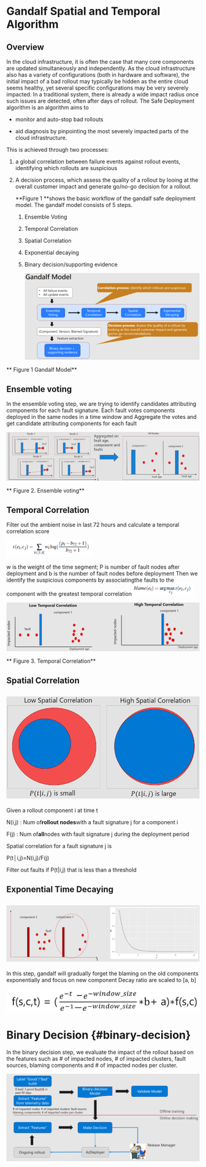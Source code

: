 # Gandalf Spatial and Temporal Algorithm

## Overview

In the cloud infrastructure, it is often the case that many core components are updated simultaneously and independently. As the cloud infrastructure also has a variety of configurations \(both in hardware and software\), the initial impact of a bad rollout may typically be hidden as the entire cloud seems healthy, yet several specific configurations may be very severely impacted. In a traditional system, there is already a wide impact radius once such issues are detected, often after days of rollout. The Safe Deployment algorithm is an algorithm aims to

* monitor and auto-stop bad rollouts

* aid diagnosis by pinpointing the most severely impacted parts of the cloud infrastructure.

This is achieved through two processes:

1. a global correlation between failure events against rollout events, identifying which rollouts are suspicious

2. A decision process, which assess the quality of a rollout by looing at the overall customer impact and generate go/no-go decision for a rollout.

   **Figure 1 **shows the basic workflow of the gandalf safe deployment model​. The gandalf model consists of 5 steps.

   1. Ensemble Voting

   2. Temporal Correlation

   3. Spatial Correlation

   4. Exponential decaying

   5. Binary decision/supporting evidence

      ![](/assets/GandalfModel.png)

**                                                                                          Figure 1 Gandalf Model**

## Ensemble voting

In the ensemble voting step, we are trying to identify candidates attributing components for each fault signature. Each fault votes components deployed in the same nodes in a time window and Aggregate the votes and get candidate attributing components for each fault

![](/assets/temporal.png)

**                                                                                         Figure 2. Ensemble voting**

## Temporal Correlation

Filter out the ambient noise in last 72 hours and calculate a temporal correlation score

![](/assets/CorrelationFunction.PNG "CorrelationFunction.PNG")

w is the weight of the time segment; P is number of fault nodes after deployment and b is the number of fault nodes before deployment Then we identify the suspicious components by associatingthe faults to the component with the greatest temporal correlation![](/assets/ranking.PNG "ranking.PNG")​

![](/assets/spatial.png)

**                                                                                              Figure 3. Temporal Correlation**

## Spatial Correlation

## ![](/assets/spatial2.png)

Given a rollout component i at time t

N\(i,j\) : Num of**rollout nodes**with a fault signature j for a component i

F\(j\) : Num of**all**nodes with fault signature j during the deployment period

Spatial correlation for a fault signature j is

P\(t│i,j\)=N\(i,j\)/F\(j\)

Filter out faults if P\(t\|i,j\) that is less than a threshold

## Exponential Time Decaying

## ![](/assets/expoentialdecay.png)

In this step, gandalf will gradually forget the blaming on the old components exponentially and focus on new component Decay ratio are scaled to \[a, b\]

![](/assets/delaying.PNG "delaying.PNG")​

# Binary Decision {#binary-decision}

In the binary decision step, we evaluate the impact of the rollout based on the features such as \# of impacted nodes, \# of impacted clusters, fault sources, blaming components and \# of impacted nodes per cluster.

![](/assets/BinaryDecision.png)



